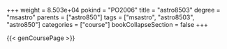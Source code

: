 +++
weight = 8.503e+04
pokind = "PO2006"
title = "astro8503"
degree = "msastro"
parents = ["astro850"]
tags = ["msastro", "astro8503", "astro850"]
categories = ["course"]
bookCollapseSection = false
+++

{{< genCoursePage >}}
